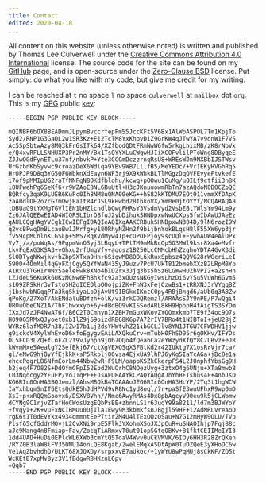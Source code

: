 ```yaml
---
title: Contact
edited: 2020-04-18
...
```


All content on this website (unless otherwise noted) is written and published
by Thomas Lee Culverwell under the [Creative Commons Attribution 4.0
International] license. The source code for the site can be found on my
[GitHub] page, and is open-source under the [Zero-Clause BSD] license.
Put simply: do what you like with my code, but give me credit for my writing.

I can be reached at `t` no space `l` no space `culverwell` at `mailbox` dot `org`.
This is my [GPG] public [key]:

```
-----BEGIN PGP PUBLIC KEY BLOCK-----

mQINBF6bOX8BEADmmJLpymBvccrfepFm55JccKFt5V6Bx1AlWpASPOL7Tm1KpjTo
Syd2/RNP1G3GaQL2w1SR3Kz+E12TcTM8YxKhovDiZ9GrKW4qJTwYA7v9dnW1F7VS
Ac5SpSbtwAzy8MQ3kFr6sITk64/XZfbodQDtFRmNwW6fw5rkqLhixMB/zK8rNbVx
e/Q4xvRFLLSNHUXP3Pr2nMY/Bx1TsQYYXLuCWqwHJIiXCOFvlilPToWng8DByqeE
ZJJwOGdFynETLu37nf/nbvkP+Yte3CCGmDczzrnqRsU8+WREsWJm9NXBbIJSTWsv
UrGzbnKbSyvwc9croazDeX6Wdlqa9YBv9WB7LllfB5/MeYEDc/+VrIEKyHVGhRq5
HrOPJP9D8q3YG5QF6WbknXdEayn6WF3rj9X9kWhkBLTlMGgzDqQVFEvyeFtvkefE
i7of9pMMIpUG2raTfNNFgN8OKdfblohu/kcwq+pOOwu1CuMg/uOILf9ctfii3n8K
i0UFwehPg6SeKf6+r9WZAoE8NL6BuUtl+H3cJKnuuowmRbTn7azAQdoN0B0CZpQE
BQRfcy3qaK9LUER6KuPc0Ih8NM8uQNA00eKG++hS82kKTDMU7EOt911vmmXfDApK
zaA0dlOE2o7cG7mQwjEaItR4rJSL9kHwbd2BIbkoVX/Ym0e0jtOYYf/NCQARAQAB
tDBUaG9tYXMgTGVlIEN1bHZlcndlbGwgPHRsY3VsdmVyd2VsbEBtYWlsYm94Lm9y
Zz6JAlQEEwEIAD4WIQRSLIbrOBfuJ2ybDihukSHNDpxwNwUCXps5fwIbAwUJAeEz
gAULCQgHAgYVCgkICwIEFgIDAQIeAQIXgAAKCRBukSHNDpxwN304D/9lN6rozI9W
q2vcBFwqDmBLcauBw1JMrfg+y18ORhyNZHn2f9bijbnYokBLqsH8lF55XW6yp3jr
fv59cpMChlnKLGSLp+5MS7RqXVdMyw4Ip+cOPOEPjoy9scDQl+FywhAUW4eAlOPx
Vy7j/a/poWqAs/9PgpmVnO5yj3LBqyL+TPtTM9mMkRcQp5O3MWl9ksr8Xa4eMvfr
LkvFgExG3KSA3+vGhxu2rfUmgVfy+aqosz1B250LcCNMcbHhZzghoYDTA4GvX3di
SlODTygNKwjkv+hZbp9XTxa9Hn+6SiqwMD8OOL6kRuxSpbsz4QQVG28rWGcriLeI
590O+4OmMil4qGyFXjCgy5QYfWaN435yJ9uzv7PcU7UkT812bmehXXzB2LRpM8Yp
A1Rxu3TGHIrWNxSaeleFwk8XNo4bIDZrx3Jjq3bs5hSz6LGWwHUZbVPI2+a2shHh
LZJdeU56KuXk6UKzMCNw6FhBhkfc92a3xOUzsNKGyIwsLhzDi6vYSu5VuWh6Gvm5
s1O9ZFSkHr3vTstoSHZoICEOlpO0ojpiZK+FhW3xFejCzwBs1+tRRXNJ3rVYgqBZ
j1bshwbNGqqPTa3kqSkiyaLoDjAvUt9IBGkxIKncC0py4RBjBngd6/aUb0q3A8Zw
qPoKg/27XoT/AkENdaluBDfzh+olK/vi3rkCDQRemzl/ARAAsSJY9nPE/P7wQgi4
UROuObeCNZ1A/ThF1hwxxyo+6y+dBdBQ9vKISSodARL8kH9HpopH4tAigTS3SYOm
IXxJd7zJF4NwAT6f/B6C2T0Cmhyn1XZBH7mGuxWKovZYOQmxkmb7TE9f34oc9O7s
H09OG5RMxQJyoet0xb1lZ9j69oizdRBG8K6p7A72rIV7BRo4t1NIBToI+jeU28jZ
WYRz6lafMDR7n38/IZw17b1Lj2dsYHWtvhZ21ibGCLJlv8YN1JTGW7CFWDHV1jjw
g9ickcV4XylWhEvoD6xfoEgygvEAiLAXQkuCrv+mTubH0FhSD95r6gOKHv/IFYDs
OL5FCG3LZQ+fLnFZL2T9vJyhpn9jOb7OQo4fQeabCa2eYWzydXfQY8C7LBvz+eJR
kWvmMxe5AealgY2SefBkj67/ctXgVEXOSqX3FBtKd2r42IUktg7X1osRrVjr7ca/
gl/eNwG9hjByYfEjkkK+sP5RkpljO6vsa4EjxUA9lhPJ6yKg5IaYcAGa+jBc8e1a
ehccPqgrLB6NfmEorLm44Nbw2wR+F9LM/oappKSZkCkerpFS4L2JOnphfYbsGg9H
b2jeq4F7O82S+DdOfmGFpI52Ebd2WuOrhC8NOezUyg+3ztxO4g6UNju+XTa8mwb8
CB3NqocgyzYFuEP/VoJ1qPF+FJsAEQEAAYkCPAQYAQgAJhYhBFIshus4F+4nbJsO
KG6RIc0OnHA3BQJemzl/AhsMBQkB4TOAAAoJEG6RIc0OnHA3HcYP/2Tq3t1hgWCW
IaYxhbqmSnIT6EtsQdkE5hJdHPVd9vR8Nc1yd8oql/7r+paSfE3wuUFhxR9wp0mD
XsI+p+xRQQmGoovx6/DSXV8Vhn//Nmc6AwyRMAs4Dx8pbAgcyV90eu9k5jCLWpmw
dCYNg9C1rjvZTafHoCWosUzgEQbPsBE+zbnnLS1r63uqY99a8211/ld7m3BJWYoY
+fvqyI+2K+vuFxNCIBMUu0UjIla1Ewy9M3kbmkfsnJBgjl59HF+i2AdMRLVreAoD
rgK6s1T0dEVYkx4934ommntEePTtir2M4U4lTExQQzOSau+N7G12mHyW9QLU/TVp
Plsf65cfGddrMOvjL2CvXNi9rpE5FlkJYXohmXSoJXJpCuR+uSNAOIhjp7Fqj88c
aJc9Mang4n8Fmiap+Fav/ZocqTiARmxvT0ut01opSGtqOBKv+81fktCEIIMeIYI3
1dd4UAD+HuDi0EPlcWL6XWb3cmYtQ5TdaV4Wvv0uCkVMVK/6IOy6HH3R28ZrQKen
/RYZ0B3laW8lFV350NU14onLQE8Kgab/2welEMqkASDtApW0TuDZQeE3yXHoDC6w
Ve1AqZbvhdhQ/ULKT68XJOXDy/srpxxvE7aUkoc/+1yWYU8wPqMUj8sCkKF/ZO5t
WcKEtB7xpMv8yz3V1fBdgwR8HKznL6pv
=Qqb7
-----END PGP PUBLIC KEY BLOCK-----
```
[Zero-Clause BSD]: https://opensource.org/licenses/0BSD
[GitHub]: https://github.com/tlcu/hypomnema
[GPG]: https://gnupg.org/
[key]: https://en.wikipedia.org/wiki/Public-key_cryptography
[Creative Commons Attribution 4.0 International]: https://creativecommons.org/licenses/by/4.0/
